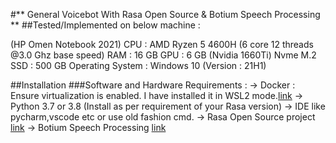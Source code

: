 #** General Voicebot With Rasa Open Source & Botium Speech Processing **
##Tested/Implemented on below machine :

(HP Omen Notebook 2021)
CPU : AMD Ryzen 5 4600H (6 core 12 threads @3.0 Ghz base speed)
RAM : 16 GB
GPU : 6 GB (Nvidia 1660Ti)
Nvme M.2 SSD : 500 GB
Operating System : Windows 10 (Version : 21H1)

##Installation
###Software and Hardware Requirements :
-> Docker : Ensure virtualization is enabled. I have installed it in WSL2 mode.[link](https://docs.docker.com/engine/install/)
-> Python 3.7 or 3.8 (Install as per requirement of your Rasa version)
-> IDE like pycharm,vscode etc or use old fashion cmd.
-> Rasa Open Source project [link](https://rasa.com/docs/rasa/installation)
-> Botium Speech Processing [link](https://github.com/codeforequity-at/botium-speech-processing)
